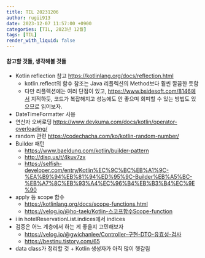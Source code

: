 ```yaml
---
title: TIL 20231206
author: rugii913
date: 2023-12-07 11:57:00 +0900
categories: [TIL, 2023년 12월]
tags: [TIL]
render_with_liquid: false
---
```


#### 참고할 것들, 생각해볼 것들
- Kotlin reflection 참고 https://kotlinlang.org/docs/reflection.html
  - kotlin.reflect의 함수 참조는 Java 리플렉션의 Method보다 훨씬 깔끔한 듯함
  - 다만 리플렉션에는 여러 단점이 있고, https://www.bsidesoft.com/8146에서 지적하듯, 코드가 복잡해지고 성능에도 안 좋으며 회피할 수 있는 방법도 있으므로 읽어보자.
- DateTimeFormatter 사용
- 연산자 오버로딩 https://www.devkuma.com/docs/kotlin/operator-overloading/
- random 관련 https://codechacha.com/ko/kotlin-random-number/
- Builder 패턴
  - https://www.baeldung.com/kotlin/builder-pattern
  - http://disq.us/t/4kuv7zx
  - https://selfish-developer.com/entry/Kotlin%EC%9C%BC%EB%A1%9C-%EA%B9%94%EB%81%94%ED%95%9C-Builder%EB%A5%BC-%EB%A7%8C%EB%93%A4%EC%96%B4%EB%B3%B4%EC%9E%90
- apply 등 scope 함수
  - https://kotlinlang.org/docs/scope-functions.html
  - https://velog.io/@ho-taek/Kotlin-스코프함수Scope-function
- i in hotelReservationList.indices에서 indices
- 검증은 어느 계층에서 하는 게 좋을지 고민해보자
  - https://velog.io/@gwichanlee/Controller-구현-DTO-유효성-검사
  - https://bestinu.tistory.com/65
- data class가 정리할 것 + Kotlin 생성자가 아직 많이 헷갈림